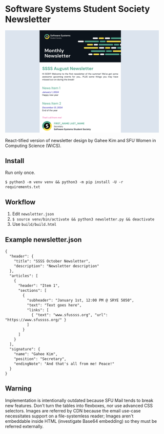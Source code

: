 # Software Systems Student Society Newsletter

![Image](docs/example.png)

React-tified version of newsletter design by Gahee Kim and SFU Women in Computing Science (WiCS).

## Install

Run only once.
```
$ python3 -m venv venv && python3 -m pip install -U -r requirements.txt
```

## Workflow

1. Edit `newsletter.json`
2. `$ source venv/bin/activate && python3 newsletter.py && deactivate`
3. Use `build/build.html`

## Example newsletter.json
```
{
  "header": {
    "title": "SSSS October Newsletter",
    "description": "Newsletter description"
  },
  "articles": [
    {
      "header": "Item 1",
      "sections": [
        {
          "subheader": "January 1st, 12:00 PM @ SRYE 5050",
          "text": "Text goes here",
          "links": [
            { "text": "www.sfussss.org", "url": "https://www.sfussss.org/" }
          ]
        }
      ]
    }
  ],
  "signature": {
    "name": "Gahee Kim",
    "position": "Secretary",
    "endingNote": "And that's all from me! Peace!"
  }
}
```

## Warning

Implementation is intentionally outdated because SFU Mail tends to break new features.
Don't turn the tables into flexboxes, nor use advanced CSS selectors.
Images are referred by CDN because the email use-case necessitates support on a file-systemless reader;
Images aren't embeddable inside HTML (investigate Base64 embedding) so they must be referred externally.
